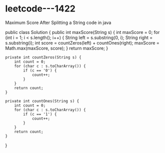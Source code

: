 # leetcode---1422
Maximum Score After Splitting a String 
code in java







public class Solution {
    public int maxScore(String s) {
        int maxScore = 0;
        for (int i = 1; i < s.length(); i++) {
            String left = s.substring(0, i);
            String right = s.substring(i);
            int score = countZeros(left) + countOnes(right);
            maxScore = Math.max(maxScore, score);
        }
        return maxScore;
    }

    private int countZeros(String s) {
        int count = 0;
        for (char c : s.toCharArray()) {
            if (c == '0') {
                count++;
            }
        }
        return count;
    }

    private int countOnes(String s) {
        int count = 0;
        for (char c : s.toCharArray()) {
            if (c == '1') {
                count++;
            }
        }
        return count;
    }
}


